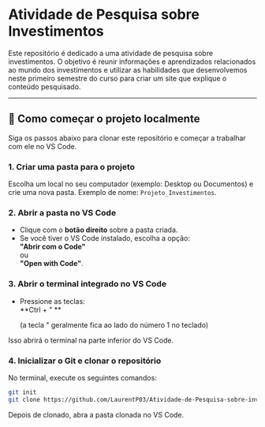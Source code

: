 
# Atividade de Pesquisa sobre Investimentos

Este repositório é dedicado a uma atividade de pesquisa sobre investimentos. O objetivo é reunir informações e aprendizados relacionados ao mundo dos investimentos e utilizar as habilidades que desenvolvemos neste primeiro semestre do curso para criar um site que explique o conteúdo pesquisado.

---

## 📂 Como começar o projeto localmente

Siga os passos abaixo para clonar este repositório e começar a trabalhar com ele no VS Code.

### 1. Criar uma pasta para o projeto

Escolha um local no seu computador (exemplo: Desktop ou Documentos) e crie uma nova pasta. Exemplo de nome: `Projeto_Investimentos`.

### 2. Abrir a pasta no VS Code

- Clique com o **botão direito** sobre a pasta criada.
- Se você tiver o VS Code instalado, escolha a opção:  
  **"Abrir com o Code"**  
  ou  
  **"Open with Code"**.

### 3. Abrir o terminal integrado no VS Code

- Pressione as teclas:  
  **Ctrl + " **
  
  (a tecla " geralmente fica ao lado do número 1 no teclado)

Isso abrirá o terminal na parte inferior do VS Code.

### 4. Inicializar o Git e clonar o repositório

No terminal, execute os seguintes comandos:

```bash
git init 
git clone https://github.com/LaurentP03/Atividade-de-Pesquisa-sobre-investimentos.git
```

Depois de clonado, abra a pasta clonada no VS Code.
